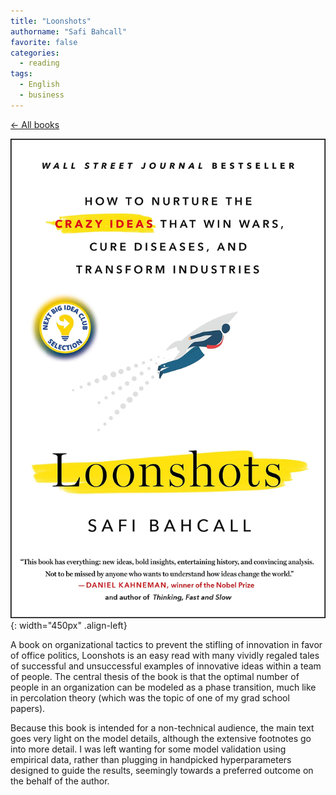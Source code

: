 ```yaml
---
title: "Loonshots"
authorname: "Safi Bahcall"
favorite: false
categories:
  - reading
tags:
  - English
  - business
---
```

<span style="color:gray">[← All books](https://www.kaito.co/reading/)</span>  

![image-left](/images/reading/loonshots.jpeg){: width="450px" .align-left} 

A book on organizational tactics to prevent the stifling of innovation in favor of office politics, Loonshots is an easy read with many vividly regaled tales of successful and unsuccessful examples of innovative ideas within a team of people. The central thesis of the book is that the optimal number of people in an organization can be modeled as a phase transition, much like in percolation theory (which was the topic of one of my grad school papers). 

Because this book is intended for a non-technical audience, the main text goes very light on the model details, although the extensive footnotes go into more detail. I was left wanting for some model validation using empirical data, rather than plugging in handpicked hyperparameters designed to guide the results, seemingly towards a preferred outcome on the behalf of the author.